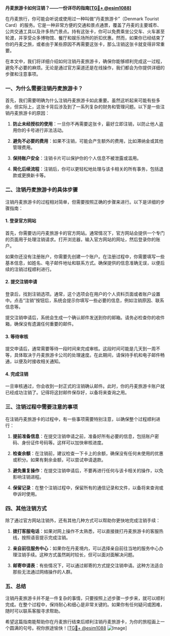 **丹麦旅游卡如何注销？——一份详尽的指南[[TG💪+ @esim1088](https://t.me/s/esim1088)]**

在丹麦旅行，你可能会听说或使用过一种叫做“丹麦旅游卡”（Denmark Tourist Card）的服务。它是一种非常方便的交通和景点通票，覆盖了丹麦的主要城市、公共交通工具以及许多热门景点。持有这张卡，你可以免费乘坐公交车、火车甚至轮渡，并享受众多博物馆、餐厅和娱乐场所的折扣优惠。然而，如果你已经结束了你的丹麦之旅，或者由于某些原因不再需要这张卡，那么注销这张卡就变得非常重要。

在本文中，我们将详细介绍如何注销丹麦旅游卡，确保你能够顺利完成这一过程，避免不必要的麻烦。无论是通过官方渠道还是在线操作，我们都会为你提供详细的步骤和注意事项。

### 一、为什么需要注销丹麦旅游卡？

首先，我们需要明确为什么注销丹麦旅游卡如此重要。虽然这听起来可能有些多余，但实际上，这张卡背后涉及到了一系列复杂的财务和管理问题。以下是一些注销丹麦旅游卡的原因：

1. **防止未经授权的使用**：一旦你不再需要这张卡，最好立即注销，以防止他人盗用你的卡号进行非法活动。
   
2. **避免不必要的费用**：如果不注销，可能会产生额外的费用，比如滞纳金或其他管理费用。

3. **保持账户安全**：注销卡片可以保护你的个人信息不被泄露或滥用。

4. **简化后续流程**：注销后，你可以更轻松地处理与该卡相关的所有事务，包括退款或更换新卡等。

### 二、注销丹麦旅游卡的具体步骤

注销丹麦旅游卡的过程相对简单，但需要按照正确的步骤来进行。以下是详细的步骤指南：

#### 1. 登录官方网站

首先，你需要访问丹麦旅游卡的官方网站。通常情况下，官方网站会提供一个专门的页面用于处理注销请求。打开浏览器，输入官方网站的网址，然后登录你的账户。

如果你还没有注册账户，你需要先创建一个账户。在注册过程中，你需要填写一些基本信息，如姓名、电子邮件地址和联系方式。确保提供的信息准确无误，以便后续的注销过程顺利进行。

#### 2. 提交注销申请

登录后，找到注销选项。通常，这个选项会在用户的个人资料页面或者账户设置中。点击“注销”按钮后，系统会提示你填写一些必要的信息，例如注销原因、联系信息等。

提交注销申请后，系统会生成一个确认邮件发送到你的邮箱。请务必检查你的收件箱，确保没有遗漏任何重要的邮件。

#### 3. 等待审核

提交申请后，通常需要等待一段时间来完成审核。这段时间可能是几天到一周不等，具体取决于丹麦旅游卡公司的处理速度。在此期间，请保持手机和电子邮件畅通，以便及时接收相关通知。

#### 4. 完成注销

一旦审核通过，你会收到一封正式的注销确认邮件。此时，你的丹麦旅游卡账户就已经成功注销了。记得将这封邮件保存好，以备将来查询之用。

### 三、注销过程中需要注意的事项

在注销丹麦旅游卡的过程中，有一些事项需要特别注意，以确保整个过程顺利进行：

1. **提前准备信息**：在提交注销申请之前，准备好所有必要的信息，包括账户密码、身份证件号码等。这样可以加快审核进度。

2. **检查余额**：在注销前，建议检查一下卡上的余额，确保没有任何未使用的优惠或积分。如果有剩余金额，可以尝试申请退款。

3. **避免重复操作**：在提交注销申请后，不要再进行任何与该卡相关的操作，以免影响注销进程。

4. **保留记录**：在整个注销过程中，保留所有的通信记录和文件，以备将来查询或申诉时使用。

### 四、其他注销方式

除了通过官方网站注销外，还有其他几种方式可以帮助你更快地完成注销手续：

1. **拨打客服电话**：如果对网上操作不太熟悉，可以直接拨打丹麦旅游卡的客服热线，按照语音提示完成注销。

2. **亲自前往服务中心**：如果你在丹麦境内，可以选择亲自前往当地的服务中心办理注销手续。这种方式虽然耗时较长，但可以面对面解决问题。

3. **邮寄申请表**：有些情况下，可以通过邮寄的方式提交注销申请。这种方法适合那些无法通过网络操作的人群。

### 五、总结

注销丹麦旅游卡并不是一件复杂的事情，只要按照上述步骤一步步来，就可以顺利完成。在整个过程中，保持耐心和细心是非常关键的。如果你有任何疑问或困难，随时可以联系客服寻求帮助。

希望这篇指南能帮助你在丹麦旅行结束后顺利注销丹麦旅游卡，为你的旅程画上一个圆满的句号。祝你旅途愉快！[[TG💪+ @esim1088](https://t.me/s/esim1088) ![Image](https://i.postimg.cc/4NQfJmqS/Snipaste-2025-05-13-00-14-12.png)]